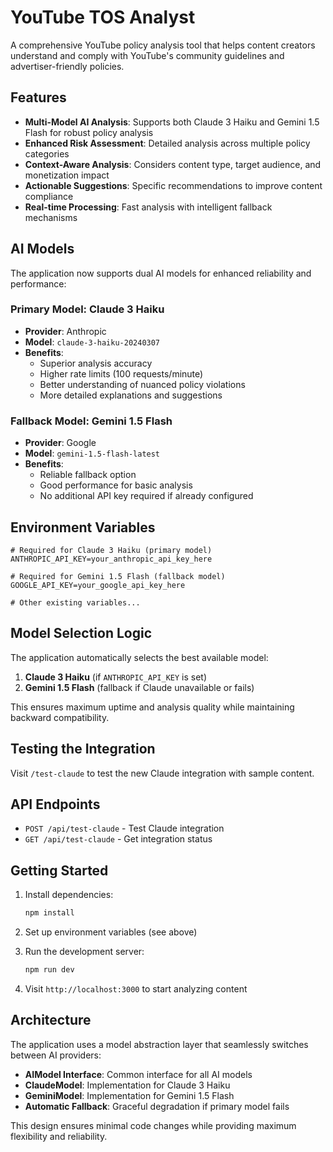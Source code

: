 # YouTube TOS Analyst

A comprehensive YouTube policy analysis tool that helps content creators understand and comply with YouTube's community guidelines and advertiser-friendly policies.

## Features

- **Multi-Model AI Analysis**: Supports both Claude 3 Haiku and Gemini 1.5 Flash for robust policy analysis
- **Enhanced Risk Assessment**: Detailed analysis across multiple policy categories
- **Context-Aware Analysis**: Considers content type, target audience, and monetization impact
- **Actionable Suggestions**: Specific recommendations to improve content compliance
- **Real-time Processing**: Fast analysis with intelligent fallback mechanisms

## AI Models

The application now supports dual AI models for enhanced reliability and performance:

### Primary Model: Claude 3 Haiku
- **Provider**: Anthropic
- **Model**: `claude-3-haiku-20240307`
- **Benefits**: 
  - Superior analysis accuracy
  - Higher rate limits (100 requests/minute)
  - Better understanding of nuanced policy violations
  - More detailed explanations and suggestions

### Fallback Model: Gemini 1.5 Flash
- **Provider**: Google
- **Model**: `gemini-1.5-flash-latest`
- **Benefits**: 
  - Reliable fallback option
  - Good performance for basic analysis
  - No additional API key required if already configured

## Environment Variables

```env
# Required for Claude 3 Haiku (primary model)
ANTHROPIC_API_KEY=your_anthropic_api_key_here

# Required for Gemini 1.5 Flash (fallback model)
GOOGLE_API_KEY=your_google_api_key_here

# Other existing variables...
```

## Model Selection Logic

The application automatically selects the best available model:

1. **Claude 3 Haiku** (if `ANTHROPIC_API_KEY` is set)
2. **Gemini 1.5 Flash** (fallback if Claude unavailable or fails)

This ensures maximum uptime and analysis quality while maintaining backward compatibility.

## Testing the Integration

Visit `/test-claude` to test the new Claude integration with sample content.

## API Endpoints

- `POST /api/test-claude` - Test Claude integration
- `GET /api/test-claude` - Get integration status

## Getting Started

1. Install dependencies:
   ```bash
   npm install
   ```

2. Set up environment variables (see above)

3. Run the development server:
   ```bash
   npm run dev
   ```

4. Visit `http://localhost:3000` to start analyzing content

## Architecture

The application uses a model abstraction layer that seamlessly switches between AI providers:

- **AIModel Interface**: Common interface for all AI models
- **ClaudeModel**: Implementation for Claude 3 Haiku
- **GeminiModel**: Implementation for Gemini 1.5 Flash
- **Automatic Fallback**: Graceful degradation if primary model fails

This design ensures minimal code changes while providing maximum flexibility and reliability.